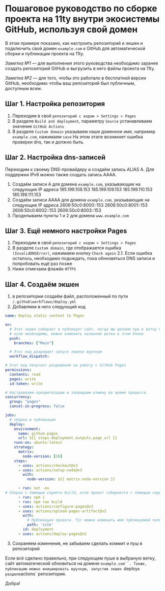 # Пошаговое руководство по сборке проекта на 11ty внутри экосистемы GitHub, используя свой домен

В этом примере показано, как настроить репозиторий и экшен и подключить свой домен `example.com` к GitHub для автоматической сборки и публикации проекта на 11ty.

*Заметка №1* — для выполнения этого руководства необходимо заранее создать репозиторий GitHub и выгрузить в него файлы проекта на 11ty.

*Заметка №2* — для того, чтобы это работало в бесплатной версии GitHub, необходимо чтобы ваш репозиторий был публичным, доступным всем.

## Шаг 1. Настройка репозитория
1. Переходим в свой `репозиторий с кодом > Settings > Pages`
2. В разделе `Build and deployment`, параметру `Source` устанавливаем значение `GitHub Actions`
3. В разделе `Custom domain` указываем наше доменное имя, например `example.com`, нажимаем `save`
На этом этапе возникнет ошибка проверки dns, так  и должно быть.

## Шаг 2. Настройка dns-записей
Переходим к своему DNS-провайдеру и создаём запись ALIAS A. Для поддержки IPv6 можно также создать запись AAAA.
1. Создаём записи A для домена `example.com`, указывающие на следующие IP адреса
 185.199.108.153
 185.199.109.153
 185.199.110.153
 185.199.111.153
2. Создаём записи AAAA для домена `example.com`, указывающие на следующие IP адреса
 2606:50c0:8000::153
 2606:50c0:8001::153
 2606:50c0:8002::153
 2606:50c0:8003::153
3. Проделываем пункты 1 и 2 для домена `www.example.com`

## Шаг 3. Ещё немного настройки Pages
1. Переходим в свой `репозиторий с кодом > Settings > Pages`
2. В разделе `Custom domain`, где отображается ошибка `(InvalidDNSError)`, нажимаем кнопку `Check again`
2.1. Если ошибка осталось, необходимо подождать, пока обнновяться DNS записи и попробовать ещё раз позже
3. Ниже отмечаем флажёк `HTTPS`

## Шаг 4. Создаём экшен
1. в репозитории создаём файл, расположенный по пути `/.github\workflows/deploy.yml`
2. Добавляем в него следующий код
```yml
name: Deploy static content to Pages

on:
  # Этот экшен собирает и публикует сайт, когда мы делаем пуш в ветку main,
  # если необходимо, можно изменить название ветки в этом блоке
  push:
    branches: ["Main"]

  # Этот код разрешает запуск экшена вручную
  workflow_dispatch:

# Этот код получает разрешения на работу с GitHub Pages
permissions:
  contents: read
  pages: write
  id-token: write

# Настраиваем преоритезацию и запрещаем отмену во время процесса.
concurrency:
  group: "pages"
  cancel-in-progress: false

jobs:
  # сборка и публикация
  deploy:
    environment:
      name: github-pages
      url: ${{ steps.deployment.outputs.page_url }}
    runs-on: ubuntu-latest
    strategy:
      matrix:
        node-version: [16]
    steps:
      - uses: actions/checkout@v3
      - uses: actions/setup-node@v3
        with:
          node-version: ${{ matrix.node-version }}

      - run: set -eu
# Сборка с помощью скрипта build, если проект собирается с помощью скрипта с другим названием, его можно поменять тут
      - run: npm i
      - run: npm run build
      - uses: actions/configure-pages@v3
      - uses: actions/upload-pages-artifact@v2
        with:
          # Публикация проекта. Тут можно изменить имя публикуемой папки.
          path: 'site'
        id: deployment
      - uses: actions/deploy-pages@v2
```
3. Сохраняем изменения, не забываем сделать коммит и пуш в репозиторий

Если всё сделано правильно, при следующем пуше в выбраную ветку, сайт автоматический обновиться на домене `example.com``.
Также, публикацию можно инициировать вручную, запустив экшен `deploy` в разделе `actions` репозитория.

Добра!